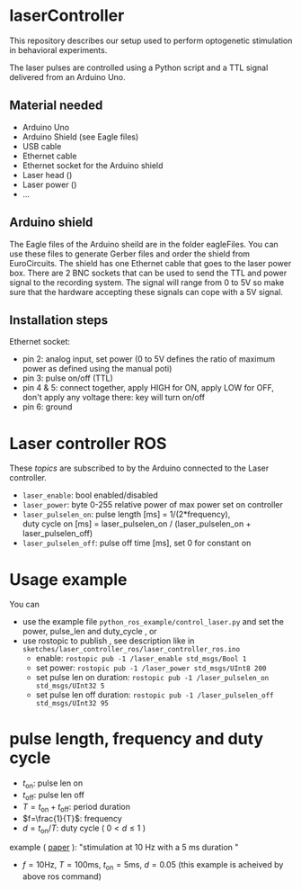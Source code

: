 # laserController

This repository describes our setup used to perform optogenetic stimulation in behavioral experiments. 

The laser pulses are controlled using a Python script and a TTL signal delivered from an Arduino Uno.

## Material needed

* Arduino Uno
* Arduino Shield (see Eagle files)
* USB cable
* Ethernet cable
* Ethernet socket for the Arduino shield
* Laser head ()
* Laser power ()
* ...

## Arduino shield

The Eagle files of the Arduino sheild are in the folder eagleFiles. You can use these files to generate Gerber files and order the shield from EuroCircuits.
The shield has one Ethernet cable that goes to the laser power box. There are 2 BNC sockets that can be used to send the TTL and power signal to the recording system. The signal will range from 0 to 5V so make sure that the hardware accepting these signals can cope with a 5V signal.

## Installation steps

Ethernet socket:
* pin 2: analog input, set power (0 to 5V defines the ratio of maximum power as defined using the manual poti)
* pin 3: pulse on/off (TTL)
* pin 4 & 5: connect together, apply HIGH for ON, apply LOW for OFF, don't apply any voltage there: key will turn on/off
* pin 6: ground

# Laser controller ROS

These *topics* are subscribed to by the Arduino connected to the Laser controller.

 *   `laser_enable`: bool enabled/disabled
 *   `laser_power`: byte 0-255 relative power of max power set on controller
 *   `laser_pulselen_on`: pulse length [ms] = 1/(2*frequency),  
       duty cycle on [ms] = laser_pulselen_on / (laser_pulselen_on + laser_pulselen_off)
 *   `laser_pulselen_off`: pulse off time [ms], set 0 for constant on

# Usage example
 You can
 - use the example file `python_ros_example/control_laser.py` and set the power, pulse_len and duty_cycle , or
 - use rostopic to publish , see description like in `sketches/laser_controller_ros/laser_controller_ros.ino`
     *   enable: `rostopic pub -1 /laser_enable std_msgs/Bool 1`
     *   set power: `rostopic pub -1 /laser_power std_msgs/UInt8 200`
     *   set pulse len on duration: `rostopic pub -1 /laser_pulselen_on std_msgs/UInt32 5`
     *   set pulse len off duration: `rostopic pub -1 /laser_pulselen_off std_msgs/UInt32 95`

# pulse length, frequency and duty cycle
- $t_\mathrm{on}$: pulse len on
- $t_\mathrm{off}$: pulse len off
- $T=t_\mathrm{on}+t_\mathrm{off}$: period duration
- $f=\frac{1}{T}$: frequency
- $d = t_\mathrm{on}/T$: duty cycle ( $0 < d \leq 1$ )

example ( [paper](https://pubmed.ncbi.nlm.nih.gov/35584671/) ):
"stimulation at 10 Hz with a 5 ms duration "
- $f=10\mathrm{Hz},\ T=100\mathrm{ms},\ t_\mathrm{on}=5\mathrm{ms},\ d=0.05$  (this example is acheived by above ros command)


